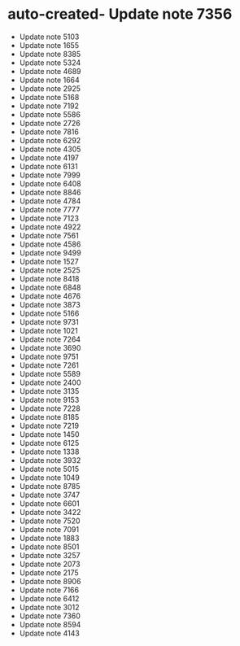 # auto-created- Update note 7356
- Update note 5103
- Update note 1655
- Update note 8385
- Update note 5324
- Update note 4689
- Update note 1664
- Update note 2925
- Update note 5168
- Update note 7192
- Update note 5586
- Update note 2726
- Update note 7816
- Update note 6292
- Update note 4305
- Update note 4197
- Update note 6131
- Update note 7999
- Update note 6408
- Update note 8846
- Update note 4784
- Update note 7777
- Update note 7123
- Update note 4922
- Update note 7561
- Update note 4586
- Update note 9499
- Update note 1527
- Update note 2525
- Update note 8418
- Update note 6848
- Update note 4676
- Update note 3873
- Update note 5166
- Update note 9731
- Update note 1021
- Update note 7264
- Update note 3690
- Update note 9751
- Update note 7261
- Update note 5589
- Update note 2400
- Update note 3135
- Update note 9153
- Update note 7228
- Update note 8185
- Update note 7219
- Update note 1450
- Update note 6125
- Update note 1338
- Update note 3932
- Update note 5015
- Update note 1049
- Update note 8785
- Update note 3747
- Update note 6601
- Update note 3422
- Update note 7520
- Update note 7091
- Update note 1883
- Update note 8501
- Update note 3257
- Update note 2073
- Update note 2175
- Update note 8906
- Update note 7166
- Update note 6412
- Update note 3012
- Update note 7360
- Update note 8594
- Update note 4143
